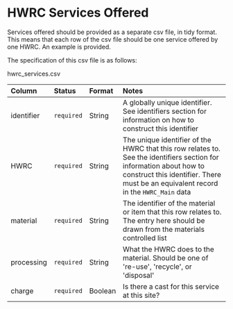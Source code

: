 # HWRC Services Offered

Services offered should be provided as a separate csv file, in tidy format. This means that each row of the csv file should be one service offered by one HWRC. An example is provided.

The specification of this csv file is as follows:

hwrc_services.csv 

|Column|Status|Format|Notes|
|:-|:-|:-|:-|
|identifier|`required`|String|A globally unique identifier. See identifiers section for information on how to construct this identifier|
|HWRC|`required`|String|The unique identifier of the HWRC that this row relates to. See the identifiers section for information about how to construct this identifier. There must be an equivalent record in the `HWRC_Main` data|
|material|`required`|String|The identifier of the material or item that this row relates to. The entry here should be drawn from the materials controlled list|
|processing|`required`|String|What the HWRC does to the material. Should be one of 're-use', 'recycle', or 'disposal'|
|charge|`required`|Boolean|Is there a cast for this service at this site?|
